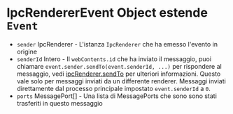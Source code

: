 # IpcRendererEvent Object estende `Event`

* `sender` IpcRenderer - L'istanza `IpcRenderer` che ha emesso l'evento in origine
* `senderId` Intero - Il `webContents.id` che ha inviato il messaggio, puoi chiamare `event.sender.sendTo(event.senderId, ...)` per rispondere al messaggio, vedi [ipcRenderer.sendTo](#ipcrenderersendtowindowid-channel--arg1-arg2-) per ulteriori informazioni. Questo vale solo per messaggi inviati da un differente renderer. Messaggi inviati direttamente dal processo principale impostato `event.senderId` a `0`.
* `ports` MessagePort[] - Una lista di MessagePorts che sono sono stati trasferiti in questo messaggio

